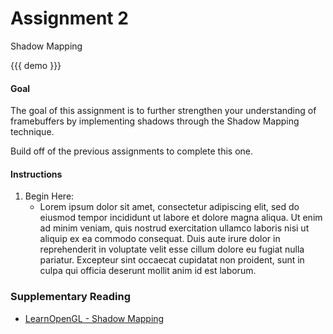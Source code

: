 # Assignment 2
<p class="lead">Shadow Mapping</p>

{{{ demo }}}

#### Goal

The goal of this assignment is to further strengthen your understanding of framebuffers by implementing shadows through the Shadow Mapping technique.

Build off of the previous assignments to complete this one.


#### Instructions

1. Begin Here:
    * Lorem ipsum dolor sit amet, consectetur adipiscing elit, sed do eiusmod tempor incididunt ut labore et dolore magna aliqua. Ut enim ad minim veniam, quis nostrud exercitation ullamco laboris nisi ut aliquip ex ea commodo consequat. Duis aute irure dolor in reprehenderit in voluptate velit esse cillum dolore eu fugiat nulla pariatur. Excepteur sint occaecat cupidatat non proident, sunt in culpa qui officia deserunt mollit anim id est laborum.


### Supplementary Reading

*   [LearnOpenGL - Shadow Mapping][]


[LearnOpenGL - Shadow Mapping]: https://learnopengl.com/Advanced-Lighting/Shadows/Shadow-Mapping